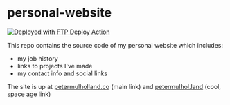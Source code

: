 # personal-website

[<img alt="Deployed with FTP Deploy Action" src="https://img.shields.io/badge/Deployed With-FTP DEPLOY ACTION-%3CCOLOR%3E?style=for-the-badge&color=0077b6">](https://github.com/SamKirkland/FTP-Deploy-Action)

This repo contains the source code of my personal website which includes:
 - my job history
 - links to projects I've made
 - my contact info and social links

The site is up at [petermulholland.co](https://www.petermulholland.co) (main link) and [petermulhol.land](http://www.petermulhol.land) (cool, space age link)
